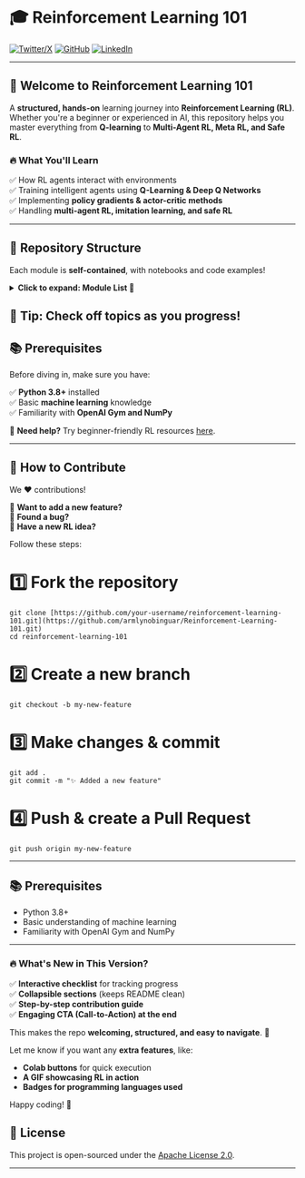 # 🎓 Reinforcement Learning 101  

[![Twitter/X](https://img.shields.io/badge/X-@Aeriumcius-blue?style=flat&logo=twitter)](https://x.com/Aeriumcius)
[![GitHub](https://img.shields.io/badge/GitHub-armlynobinguar-black?style=flat&logo=github)](https://github.com/armlynobinguar)
[![LinkedIn](https://img.shields.io/badge/LinkedIn-Armielyn%20Obinguar-blue?style=flat&logo=linkedin)](https://www.linkedin.com/in/armielyn-obinguar/)

---

## 🚀 Welcome to Reinforcement Learning 101  

A **structured, hands-on** learning journey into **Reinforcement Learning (RL)**. Whether you're a beginner or experienced in AI, this repository helps you master everything from **Q-learning** to **Multi-Agent RL, Meta RL, and Safe RL**.

### 🔥 What You'll Learn  
✅ How RL agents interact with environments  
✅ Training intelligent agents using **Q-Learning & Deep Q Networks**  
✅ Implementing **policy gradients & actor-critic methods**  
✅ Handling **multi-agent RL, imitation learning, and safe RL**  

---

## 📁 Repository Structure  

Each module is **self-contained**, with notebooks and code examples!  

<details>
  <summary><strong>Click to expand: Module List 📂</strong></summary>

| ✅ Progress | Folder | Topic |
|------------|--------|-------|
| [ ] | `00_RL_Fundamentals` | RL Basics and Terminology |
| [ ] | `01_Introduction_to_RL` | Core Concepts and Problem Setting |
| [ ] | `02_Q_Learning_Basics` | Q-Learning and Value Iteration |
| [ ] | `03_Policy_Gradient_Methods` | REINFORCE, Advantage Actor-Critic |
| [ ] | `04_Deep_Q_Networks` | DQNs and Experience Replay |
| [ ] | `05_Actor_Critic_Methods` | Actor-Critic Variants |
| [ ] | `06_Multi_Agent_RL` | Cooperative and Competitive Multi-Agent Systems |
| [ ] | `07_Exploration_Strategies` | Epsilon-Greedy, Softmax, UCB, etc. |
| [ ] | `08_Bandits` | Multi-Armed Bandit Problems |
| [ ] | `09_Model_Based_RL` | World Models and Planning |
| [ ] | `10_Function_Approximation` | Using Neural Nets for Value/Policy Approximation |
| [ ] | `11_Hierarchical_RL` | Options Framework and Hierarchical RL |
| [ ] | `12_Imitation_Learning` | Behavioral Cloning & Inverse RL |
| [ ] | `13_Meta_RL` | Model-Agnostic Meta Learning (MAML) |
| [ ] | `14_Safe_RL` | Constrained Policy Optimization & Risk-Aware RL |

</details>  

🔹 **Tip:** Check off topics as you progress!
---

## 📚 Prerequisites  

Before diving in, make sure you have:  

✅ **Python 3.8+** installed  
✅ Basic **machine learning** knowledge  
✅ Familiarity with **OpenAI Gym and NumPy**  

🔹 **Need help?** Try beginner-friendly RL resources [here](https://spinningup.openai.com/en/latest/).

---

## 🤝 How to Contribute  

We ❤️ contributions!  

🔹 **Want to add a new feature?**  
🔹 **Found a bug?**  
🔹 **Have a new RL idea?**  

Follow these steps:


# 1️⃣ Fork the repository

```
git clone [https://github.com/your-username/reinforcement-learning-101.git](https://github.com/armlynobinguar/Reinforcement-Learning-101.git)
cd reinforcement-learning-101
```

# 2️⃣ Create a new branch
```
git checkout -b my-new-feature
```

# 3️⃣ Make changes & commit
```
git add .
git commit -m "✨ Added a new feature"
```

# 4️⃣ Push & create a Pull Request
```
git push origin my-new-feature
```
---

## 📚 Prerequisites

- Python 3.8+
- Basic understanding of machine learning
- Familiarity with OpenAI Gym and NumPy

---

### 🔥 **What's New in This Version?**  

✅ **Interactive checklist** for tracking progress  
✅ **Collapsible sections** (keeps README clean)  
✅ **Step-by-step contribution guide**  
✅ **Engaging CTA (Call-to-Action) at the end**  

This makes the repo **welcoming, structured, and easy to navigate**. 🚀  

Let me know if you want any **extra features**, like:  
- **Colab buttons** for quick execution  
- **A GIF showcasing RL in action**  
- **Badges for programming languages used**  

Happy coding! 🎯

## 📄 License

This project is open-sourced under the [Apache License 2.0](LICENSE).

---
